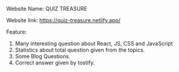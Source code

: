 Website Name: QUIZ TREASURE

Website link: https://quiz-treasure.netlify.app/

Feature:

1. Many interesting question about React, JS, CSS and JavaScript
2. Statistics about total question given from the topics.
3. Some Blog Questions.
4. Correct answer given by tostify.
